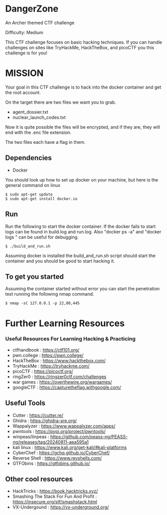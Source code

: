 # DangerZone
An Archer themed CTF challenge

Difficulty: Medium

This CTF challenge focuses on basic hacking techniques. 
If you can handle challenges on sites like TryHackMe, HackTheBox, and picoCTF you this challenge is for you!


# MISSION

Your goal in this CTF challenge is to hack into the docker container and get the root account. 

On the target there are two files we want you to grab. 
- agent_dossier.txt
- nuclear_launch_codes.txt

Now it is quite possible the files will be encrypted, and if they are, they will end with the .enc file extension. 

The two files each have a flag in them. 

## Dependencies
- Docker

You should look up how to set up docker on your machine, but here is the general command on linux
```
$ sudo apt-get update
$ sudo apt-get install docker.io
```

## Run

Run the following to start the docker container. 
If the docker fails to start logs can be found in build.log and run.log. 
Also "docker ps -a" and "docker logs <ID>" can be useful for debugging. 
```
$ ./build_and_run.sh
```

Assuming docker is installed the build_and_run.sh script should start the container
and you should be good to start hacking it. 

## To get you started

Assuming the container started without error you can start the penetration test
running the following nmap command. 
```
$ nmap -sC 127.0.0.1 -p 22,80,445
```


# Further Learning Resources 

### Useful Resources For Learning Hacking & Practicing
- ctfhandbook : https://ctf101.org/
- pwn.college : https://pwn.college/
- HackTheBox  : https://www.hackthebox.com/
- TryHackMe   : https://tryhackme.com/
- picoCTF     : https://picoctf.org/
- ringZer0    : https://ringzer0ctf.com/challenges
- war games   : https://overthewire.org/wargames/
- googleCTF   : https://capturetheflag.withgoogle.com/


## Useful Tools
- Cutter          : https://cutter.re/
- Ghidra          : https://ghidra-sre.org/
- Wappalyzer      : https://www.wappalyzer.com/apps/
- pwntools        : https://pypi.org/project/pwntools/
- winpeas/linpeas : https://github.com/peass-ng/PEASS-ng/releases/tag/20240811-aea595a1
- kali linux      : https://www.kali.org/get-kali/#kali-platforms
- CyberChef       : https://gchq.github.io/CyberChef/
- Reverse Shell   : https://www.revshells.com/
- GTFObins        : https://gtfobins.github.io/

## Other cool resources
- HackTricks : https://book.hacktricks.xyz/
- Smashing The Stack For Fun And Profit : https://insecure.org/stf/smashstack.html
- VX-Undergound : https://vx-underground.org/
